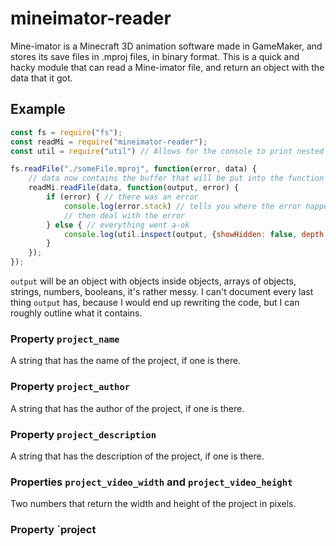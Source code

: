 # mineimator-reader

Mine-imator is a Minecraft 3D animation software made in GameMaker, and stores its save files in .mproj files, in binary format. This is a quick and hacky module that can read a Mine-imator file, and return an object with the data that it got.

## Example

```javascript
const fs = require("fs");
const readMi = require("mineimator-reader");
const util = require("util") // Allows for the console to print nested objects instead of [Object]

fs.readFile("./someFile.mproj", function(error, data) {
    // data now contains the buffer that will be put into the function
    readMi.readFile(data, function(output, error) {
        if (error) { // there was an error
            console.log(error.stack) // tells you where the error happened
            // then deal with the error
        } else { // everything went a-ok
            console.log(util.inspect(output, {showHidden: false, depth: null})) // Allows you to see inside the nested objects
        }
    });
});
```

`output` will be an object with objects inside objects, arrays of objects, strings, numbers, booleans, it's rather messy. I can't document every last thing `output` has, because I would end up rewriting the code, but I can roughly outline what it contains.

### Property `project_name`

A string that has the name of the project, if one is there. 


### Property `project_author`

A string that has the author of the project, if one is there. 


### Property `project_description`

A string that has the description of the project, if one is there.

### Properties `project_video_width` and `project_video_height`

Two numbers that return the width and height of the project in pixels.

### Property `project
